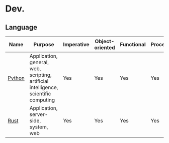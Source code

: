 # Dev.

## Language

| Name | Purpose | Imperative | Object-oriented | Functional | Procedural | Generic | Reflective | Other paradigms | Standardized |
|---|---|---|---|---|---|---|---|---|---|
| [Python][1] | Application, general, web, scripting, artificial intelligence, scientific computing | Yes | Yes | Yes| Yes | Yes | Yes | Aspect-oriented | De facto standard via Python Enhancement Proposals (PEPs) | 
| [Rust][2] | Application, server-side, system, web | Yes | Yes | Yes | Yes | Yes | No | Concurrent | No 


[1]: ./python/index.md
[2]: ./rust/index.md